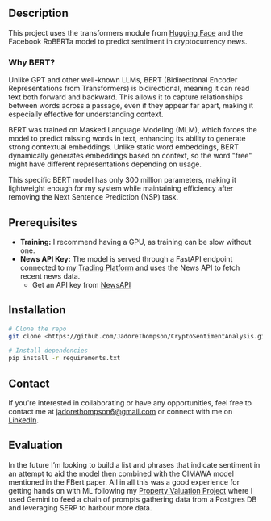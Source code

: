 ## **Description**

This project uses the transformers module from [Hugging Face](https://huggingface.co/) and the Facebook RoBERTa model to predict sentiment in cryptocurrency news.

### **Why BERT?**

Unlike GPT and other well-known LLMs, BERT (Bidirectional Encoder Representations from Transformers) is bidirectional, meaning it can read text both forward and backward. This allows it to capture relationships between words across a passage, even if they appear far apart, making it especially effective for understanding context.

BERT was trained on Masked Language Modeling (MLM), which forces the model to predict missing words in text, enhancing its ability to generate strong contextual embeddings. Unlike static word embeddings, BERT dynamically generates embeddings based on context, so the word "free" might have different representations depending on usage.

This specific BERT model has only 300 million parameters, making it lightweight enough for my system while maintaining efficiency after removing the Next Sentence Prediction (NSP) task.

## **Prerequisites**

- **Training:** I recommend having a GPU, as training can be slow without one.
- **News API Key:** The model is served through a FastAPI endpoint connected to my [Trading Platform](https://github.com/JadoreThompson/Trading-Portfolio-Platform) and uses the News API to fetch recent news data.
    - Get an API key from [NewsAPI](https://newsapi.org/docs)

## **Installation**

```bash
# Clone the repo
git clone <https://github.com/JadoreThompson/CryptoSentimentAnalysis.git>

# Install dependencies
pip install -r requirements.txt

```

## **Contact**

If you're interested in collaborating or have any opportunities, feel free to contact me at [jadorethompson6@gmail.com](mailto:jadorethompson6@gmail.com) or connect with me on [LinkedIn](https://www.linkedin.com/in/jadore-t-49379a295/).

## Evaluation

In the future I’m looking to build a list and phrases that indicate sentiment in an attempt to aid the model then combined with the CIMAWA model mentioned in the FBert paper. All in all this was a good experience for getting hands on with ML following my [Property Valuation Project](https://github.com/JadoreThompson/property-valuation-v2) where I used Gemini to feed a chain of prompts gathering data from a Postgres DB and leveraging SERP to harbour more data.
